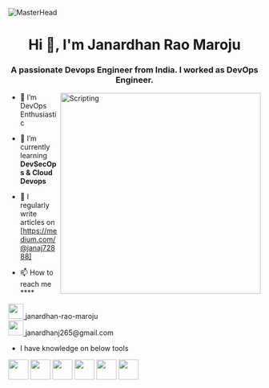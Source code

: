 
![MasterHead](https://www.globalsign.com/application/files/8716/8451/0374/Devsecops_GIF.gif)
<h1 align="center">Hi 👋, I'm Janardhan Rao Maroju</h1>
<h3 align="center">A passionate Devops Engineer from India. I worked as DevOps Engineer.</h3>
<img align="right" alt="Scripting" width="400" src="https://cdn.dribbble.com/userupload/7725640/file/original-a2b82ab8779ece4c49df3672f7753ccb.gif">

- 🔭 I’m DevOps Enthusiastic

- 🌱 I’m currently learning **DevSecOps & Cloud Devops**

- 📝 I regularly write articles on [https://medium.com/@janaj72888]

- 📫 How to reach me ****


<a href="https://www.linkedin.com/in/janardhan-rao-maroju/" target="_blank">
  <img src="https://img.icons8.com/color/48/linkedin.png" width="30"/>
</a> janardhan-rao-maroju

<br/>

<a href="mailto:janardhanj265@gmail.com">
  <img src="https://img.icons8.com/color/48/gmail.png" width="30"/>
</a> janardhanj265@gmail.com


- I have knowledge on below tools

<a href="https://www.docker.com/"><img src="https://cdn.jsdelivr.net/npm/simple-icons@v9/icons/docker.svg" width="40" /></a>
<a href="https://kubernetes.io/"><img src="https://cdn.jsdelivr.net/npm/simple-icons@v9/icons/kubernetes.svg" width="40" /></a>
<a href="https://www.terraform.io/"><img src="https://cdn.jsdelivr.net/npm/simple-icons@v9/icons/terraform.svg" width="40" /></a>
<a href="https://www.ansible.com/"><img src="https://cdn.jsdelivr.net/npm/simple-icons@v9/icons/ansible.svg" width="40" /></a>
<a href="https://www.kernel.org/"><img src="https://cdn.jsdelivr.net/npm/simple-icons@v9/icons/linux.svg" width="40" /></a>
<a href="https://www.gnu.org/software/bash/"><img src="https://cdn.jsdelivr.net/npm/simple-icons@v9/icons/gnubash.svg" width="40" /></a>

